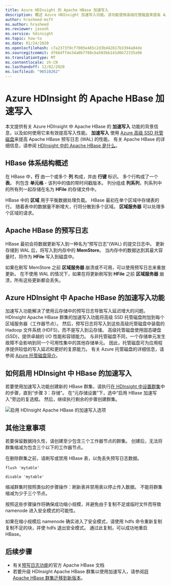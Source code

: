 ```yaml
---
title: Azure HDInsight 的 Apache HBase 加速写入
description: 概述 Azure HDInsight 加速写入功能。该功能使用高级托管磁盘来提高 Apache HBase 预写日志的性能。
author: hrasheed-msft
ms.author: hrasheed
ms.reviewer: jasonh
ms.service: hdinsight
ms.topic: how-to
ms.date: 01/24/2020
ms.openlocfilehash: c7a2373f0cf7005e465c2d3bd42817b3394a84de
ms.sourcegitcommit: df66dff4e34a0b7780cba503bb141d6b72335a96
ms.translationtype: MT
ms.contentlocale: zh-CN
ms.lasthandoff: 12/02/2020
ms.locfileid: "96510262"
---
```

# <a name="azure-hdinsight-accelerated-writes-for-apache-hbase"></a>Azure HDInsight 的 Apache HBase 加速写入

本文提供有关 Azure HDInsight 中 Apache HBase 的 **加速写入** 功能的背景信息，以及如何使用它来有效提高写入性能。 **加速写入** 使用 [Azure 高级 SSD 托管磁盘](../../virtual-machines/disks-types.md#premium-ssd)来提高 Apache HBase 预写日志 (WAL) 的性能。 有关 Apache HBase 的详细信息，请参阅 [HDInsight 中的 Apache HBase 是什么](apache-hbase-overview.md)。

## <a name="overview-of-hbase-architecture"></a>HBase 体系结构概述

在 HBase 中，**行** 由一个或多个 **列** 构成，并由 **行键** 标识。 多个行构成了一个 **表**。 列包含 **单元格** - 该列中的值的带时间戳版本。 列分组成 **列系列**，列系列中的所有列一起存储在名为 **HFile** 的存储文件中。

HBase 中的 **区域** 用于平衡数据处理负载。 HBase 最初在单个区域中存储表的行。 随着表中的数据量不断增大，行将分散到多个区域。 **区域服务器** 可以处理多个区域的请求。

## <a name="write-ahead-log-for-apache-hbase"></a>Apache HBase 的预写日志

HBase 最初会将数据更新写入到一种名为“预写日志”(WAL) 的提交日志中。 更新存储到 WAL 后，将写入到内存中的 **MemStore**。 当内存中的数据达到其最大容量时，将作为 **HFile** 写入到磁盘中。

如果在刷写 MemStore 之前 **区域服务器** 崩溃或不可用，可以使用预写日志来重放更新。 在不使用 WAL 的情况下，如果在将更新刷写到 **HFile** 之前 **区域服务器** 崩溃，所有这些更新都会丢失。

## <a name="accelerated-writes-feature-in-azure-hdinsight-for-apache-hbase"></a>Azure HDInsight 中 Apache HBase 的加速写入功能

加速写入功能解决了使用云存储中的预写日志导致写入延迟增大的问题。  HDInsight Apache HBase 群集的加速写入功能将高级 SSD 托管磁盘附加到每个区域服务器（工作器节点）。 然后，预写日志将写入到这些高级托管磁盘中装载的 Hadoop 文件系统 (HDFS)，而不是写入到云存储。  高级托管磁盘使用固态硬盘 (SSD)，提供卓越的 I/O 性能和容错能力。  与非托管磁盘不同，一个存储单元发生故障不会影响到同一个可用性集中的其他存储单元。  因此，托管磁盘可为应用程序提供较低的写入延迟和更好的复原能力。 有关 Azure 托管磁盘的详细信息，请参阅 [Azure 托管磁盘简介](../../virtual-machines/managed-disks-overview.md)。

## <a name="how-to-enable-accelerated-writes-for-hbase-in-hdinsight"></a>如何启用 HDInsight 中 HBase 的加速写入

若要使用加速写入功能创建新的 HBase 群集，请执行[在 HDInsight 中设置群集](../hdinsight-hadoop-provision-linux-clusters.md)中的步骤，直到“步骤 3：存储”。  在“元存储设置”下，选中“启用 HBase 加速写入”旁边的复选框。   然后，继续执行剩余的步骤创建群集。

![启用 HDInsight Apache HBase 的加速写入选项](./media/apache-hbase-accelerated-writes/azure-portal-create-hbase-wals.png)

## <a name="other-considerations"></a>其他注意事项

若要保留数据持久性，请创建至少包含三个工作器节点的群集。 创建后，无法将群集缩减为包含三个以下的工作器节点。

在删除群集之前，请刷写或禁用 HBase 表，以免丢失预写日志数据。

```
flush 'mytable'
```

```
disable 'mytable'
```

缩减群集时按照类似的步骤操作：刷新表并禁用表以停止传入数据。 不能将群集缩减为少于三个节点。

按照这些步骤操作将确保成功缩小规模，并避免由于复制不足或临时文件而导致 namenode 进入安全模式的可能性。

如果在缩小规模后 namenode 确实进入了安全模式，请使用 hdfs 命令重新复制复制不足的块，并使 hdfs 退出安全模式。 通过此复制，可以成功地重启 HBase。

## <a name="next-steps"></a>后续步骤

* 有关[预写日志功能](https://hbase.apache.org/book.html#wal)的官方 Apache HBase 文档
* 若要升级 HDInsight Apache HBase 群集以使用加速写入，请参阅[将 Apache HBase 群集迁移到新版本](apache-hbase-migrate-new-version.md)。
